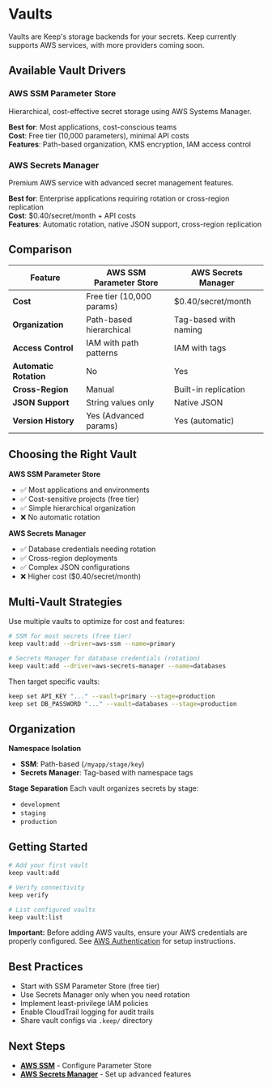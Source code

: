 # Vaults

Vaults are Keep's storage backends for your secrets. Keep currently supports AWS services, with more providers coming soon.

## Available Vault Drivers

### AWS SSM Parameter Store
Hierarchical, cost-effective secret storage using AWS Systems Manager.

**Best for**: Most applications, cost-conscious teams  
**Cost**: Free tier (10,000 parameters), minimal API costs  
**Features**: Path-based organization, KMS encryption, IAM access control  

### AWS Secrets Manager
Premium AWS service with advanced secret management features.

**Best for**: Enterprise applications requiring rotation or cross-region replication  
**Cost**: $0.40/secret/month + API costs  
**Features**: Automatic rotation, native JSON support, cross-region replication  

## Comparison

| Feature | AWS SSM Parameter Store | AWS Secrets Manager |
|---------|------------------------|-------------------|
| **Cost** | Free tier (10,000 params) | $0.40/secret/month |
| **Organization** | Path-based hierarchical | Tag-based with naming |
| **Access Control** | IAM with path patterns | IAM with tags |
| **Automatic Rotation** | No | Yes |
| **Cross-Region** | Manual | Built-in replication |
| **JSON Support** | String values only | Native JSON |
| **Version History** | Yes (Advanced params) | Yes (automatic) |

## Choosing the Right Vault

**AWS SSM Parameter Store**
- ✅ Most applications and environments
- ✅ Cost-sensitive projects (free tier)
- ✅ Simple hierarchical organization
- ❌ No automatic rotation

**AWS Secrets Manager**
- ✅ Database credentials needing rotation
- ✅ Cross-region deployments
- ✅ Complex JSON configurations
- ❌ Higher cost ($0.40/secret/month)

## Multi-Vault Strategies

Use multiple vaults to optimize for cost and features:

```bash
# SSM for most secrets (free tier)
keep vault:add --driver=aws-ssm --name=primary

# Secrets Manager for database credentials (rotation)
keep vault:add --driver=aws-secrets-manager --name=databases
```

Then target specific vaults:
```bash
keep set API_KEY "..." --vault=primary --stage=production
keep set DB_PASSWORD "..." --vault=databases --stage=production
```

## Organization

**Namespace Isolation**
- **SSM**: Path-based (`/myapp/stage/key`)
- **Secrets Manager**: Tag-based with namespace tags

**Stage Separation**
Each vault organizes secrets by stage:
- `development`
- `staging`
- `production`

## Getting Started

```bash
# Add your first vault
keep vault:add

# Verify connectivity
keep verify

# List configured vaults
keep vault:list
```

**Important:** Before adding AWS vaults, ensure your AWS credentials are properly configured. See [AWS Authentication](/guide/reference/aws-authentication) for setup instructions.

## Best Practices

- Start with SSM Parameter Store (free tier)
- Use Secrets Manager only when you need rotation
- Implement least-privilege IAM policies
- Enable CloudTrail logging for audit trails
- Share vault configs via `.keep/` directory

## Next Steps

- **[AWS SSM](./vaults/aws-ssm)** - Configure Parameter Store
- **[AWS Secrets Manager](./vaults/aws-secrets-manager)** - Set up advanced features
